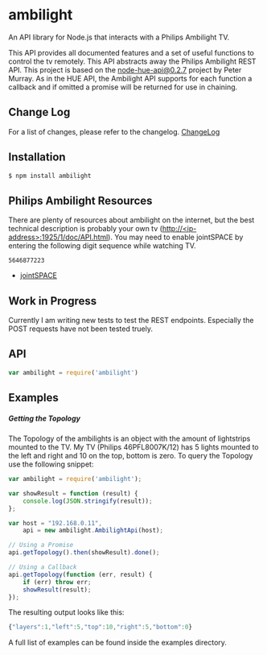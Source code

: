 <!--
README has been edited on dillinger.io
-->

# ambilight
An API library for Node.js that interacts with a Philips Ambilight TV.

This API provides all documented features and a set of useful functions to control the tv remotely.
This API abstracts away the Philips Ambilight REST API.
This project is based on the node-hue-api@0.2.7 project by Peter Murray. As in the HUE API, the Ambilight API supports
for each function a callback and if omitted a promise will be returned for use in chaining.

## Change Log
For a list of changes, please refer to the changelog. <a href="https://github.com/maxschremser/ambilight/commits/master">ChangeLog</a>

## Installation
```sh
$ npm install ambilight
```

## Philips Ambilight Resources
There are plenty of resources about ambilight on the internet, but the best technical description is probably your own tv
(<a href="http://&lt;ip-address&gt;:1925/1/doc/API.html">http://&lt;ip-address&gt;:1925/1/doc/API.html</a>).
You may need to enable jointSPACE by entering the following digit sequence while watching TV.
```
5646877223
```

<ul>
    <li><a href="http://jointspace.sourceforge.net/">jointSPACE</a></li>
</ul>

## Work in Progress
Currently I am writing new tests to test the REST endpoints. Especially the POST requests have not been tested truely.

## API
```js
var ambilight = require('ambilight')
```

## Examples
##### Getting the Topology
The Topology of the ambilights is an object with the amount of lightstrips mounted to the TV. My TV (Philips 46PFL8007K/12) has 5 lights mounted to the left and right and 10 on the top, bottom is zero.
To query the Topology use the following snippet:
```js
var ambilight = require('ambilight');

var showResult = function (result) {
    console.log(JSON.stringify(result));
};

var host = "192.168.0.11",
    api = new ambilight.AmbilightApi(host);

// Using a Promise
api.getTopology().then(showResult).done();

// Using a Callback
api.getTopology(function (err, result) {
    if (err) throw err;
    showResult(result);
});

```

The resulting output looks like this:
```js
{"layers":1,"left":5,"top":10,"right":5,"bottom":0}
```
A full list of examples can be found inside the examples directory.

